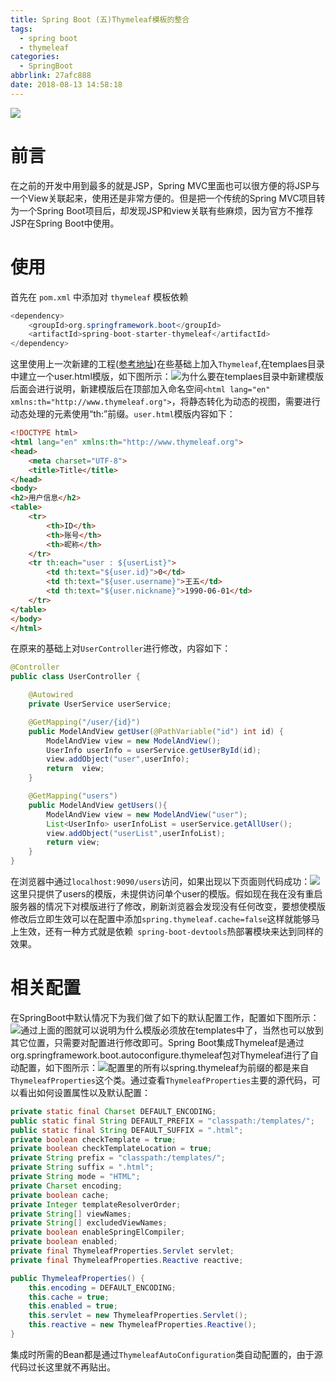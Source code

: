 ```yaml
---
title: Spring Boot (五)Thymeleaf模板的整合
tags:
  - spring boot
  - thymeleaf
categories:
  - SpringBoot
abbrlink: 27afc888
date: 2018-08-13 14:58:18
---
```

![](https://i.loli.net/2018/08/13/5b712bc101a4c.jpg)
# 前言
在之前的开发中用到最多的就是JSP，Spring MVC里面也可以很方便的将JSP与一个View关联起来，使用还是非常方便的。但是把一个传统的Spring MVC项目转为一个Spring Boot项目后，却发现JSP和view关联有些麻烦，因为官方不推荐JSP在Spring Boot中使用。
# 使用
首先在 `pom.xml` 中添加对 `thymeleaf` 模板依赖
```JAVA
<dependency>
	<groupId>org.springframework.boot</groupId>
	<artifactId>spring-boot-starter-thymeleaf</artifactId>
</dependency>
```
这里使用上一次新建的工程([参考地址](https://cqjokers.top/note/2018/08/10/ec5b638f.html))在些基础上加入`Thymeleaf`,在templaes目录中建立一个user.html模版，如下图所示：<!--more-->![](https://i.loli.net/2018/08/13/5b711c9038720.png)为什么要在templaes目录中新建模版后面会进行说明，新建模版后在顶部加入命名空间`<html lang="en" xmlns:th="http://www.thymeleaf.org">`，将静态转化为动态的视图，需要进行动态处理的元素使用“th:”前缀。`user.html`模版内容如下：
```html
<!DOCTYPE html>
<html lang="en" xmlns:th="http://www.thymeleaf.org">
<head>
    <meta charset="UTF-8">
    <title>Title</title>
</head>
<body>
<h2>用户信息</h2>
<table>
    <tr>
        <th>ID</th>
        <th>账号</th>
        <th>昵称</th>
    </tr>
    <tr th:each="user : ${userList}">
        <td th:text="${user.id}">0</td>
        <td th:text="${user.username}">王五</td>
        <td th:text="${user.nickname}">1990-06-01</td>
    </tr>
</table>
</body>
</html>
```
在原来的基础上对`UserController`进行修改，内容如下：
```JAVA
@Controller
public class UserController {

    @Autowired
    private UserService userService;

    @GetMapping("/user/{id}")
    public ModelAndView getUser(@PathVariable("id") int id) {
        ModelAndView view = new ModelAndView();
        UserInfo userInfo = userService.getUserById(id);
        view.addObject("user",userInfo);
        return  view;
    }

    @GetMapping("users")
    public ModelAndView getUsers(){
        ModelAndView view = new ModelAndView("user");
        List<UserInfo> userInfoList = userService.getAllUser();
        view.addObject("userList",userInfoList);
        return view;
    }
}
```
在浏览器中通过`localhost:9090/users`访问，如果出现以下页面则代码成功：![](https://i.loli.net/2018/08/13/5b7120154463e.png)这里只提供了users的模版，未提供访问单个user的模版。假如现在我在没有重启服务器的情况下对模版进行了修改，刷新浏览器会发现没有任何改变，要想使模版修改后立即生效可以在配置中添加`spring.thymeleaf.cache=false`这样就能够马上生效，还有一种方式就是依赖` spring-boot-devtools`热部署模块来达到同样的效果。
# 相关配置
在SpringBoot中默认情况下为我们做了如下的默认配置工作，配置如下图所示：![](https://i.loli.net/2018/08/13/5b712213d2f4c.png)通过上面的图就可以说明为什么模版必须放在templates中了，当然也可以放到其它位置，只需要对配置进行修改即可。Spring Boot集成Thymeleaf是通过org.springframework.boot.autoconfigure.thymeleaf包对Thymeleaf进行了自动配置，如下图所示：![](https://i.loli.net/2018/08/13/5b7122dd0fb63.png)配置里的所有以spring.thymeleaf为前缀的都是来自`ThymeleafProperties`这个类。通过查看`ThymeleafProperties`主要的源代码，可以看出如何设置属性以及默认配置：
```JAVA
private static final Charset DEFAULT_ENCODING;
public static final String DEFAULT_PREFIX = "classpath:/templates/";
public static final String DEFAULT_SUFFIX = ".html";
private boolean checkTemplate = true;
private boolean checkTemplateLocation = true;
private String prefix = "classpath:/templates/";
private String suffix = ".html";
private String mode = "HTML";
private Charset encoding;
private boolean cache;
private Integer templateResolverOrder;
private String[] viewNames;
private String[] excludedViewNames;
private boolean enableSpringElCompiler;
private boolean enabled;
private final ThymeleafProperties.Servlet servlet;
private final ThymeleafProperties.Reactive reactive;

public ThymeleafProperties() {
	this.encoding = DEFAULT_ENCODING;
	this.cache = true;
	this.enabled = true;
	this.servlet = new ThymeleafProperties.Servlet();
	this.reactive = new ThymeleafProperties.Reactive();
}
```
集成时所需的Bean都是通过`ThymeleafAutoConfiguration`类自动配置的，由于源代码过长这里就不再贴出。
